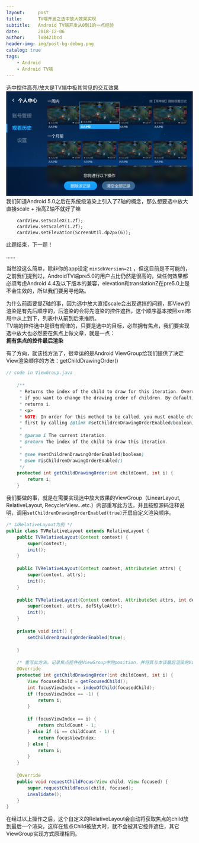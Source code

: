 ```yaml
---
layout:     post
title:      TV端开发之选中放大效果实现
subtitle:   Android TV端开发从0到1的一点经验
date:       2018-12-06
author:     lx8421bcd
header-img: img/post-bg-debug.png
catalog: true
tags:
    - Android
    - Android TV端
---
```


选中控件高亮/放大是TV端中极其常见的交互效果  
![选中放大效果](https://raw.githubusercontent.com/lx8421bcd/lx8421bcd.github.io/master/img/android_tv/focus_scale.png)  
我们知道Android 5.0之后在系统级渲染上引入了Z轴的概念，那么想要选中放大直接scale + 抬高Z轴不就好了嘛
```
    cardView.setScaleX(1.2f);
    cardView.setScaleY(1.2f);
    cardView.setElevation(ScreenUtil.dp2px(6));
```
此题结束，下一题！   
  
......  
  
当然没这么简单，除非你的app设定 ```minSdkVersion=21``` ，但这目前是不可能的，之前我们提到过，AndroidTV端pre5.0的用户占比仍然是很高的，做任何效果都必须考虑Android 4.4及以下版本的兼容，elevation和translationZ在pre5.0上是不会生效的，所以我们要另寻他路。  

为什么前面要提Z轴的事，因为选中放大直接scale会出现遮挡的问题，即View的渲染是有先后顺序的，后渲染的会将先渲染的控件遮挡，这个顺序基本按照xml布局中从上到下，列表中从前到后来推断。  
TV端的控件选中是很有规律的，只要是选中的目标，必然拥有焦点，我们要实现选中放大也必然要在焦点上做文章，就是一点：  
__拥有焦点的控件最后渲染__  

有了方向，就该找方法了，很幸运的是Android ViewGroup给我们提供了决定View渲染顺序的方法：getChildDrawingOrder()  
```java
// code in ViewGroup.java

    /**
     * Returns the index of the child to draw for this iteration. Override this
     * if you want to change the drawing order of children. By default, it
     * returns i.
     * <p>
     * NOTE: In order for this method to be called, you must enable child ordering
     * first by calling {@link #setChildrenDrawingOrderEnabled(boolean)}.
     *
     * @param i The current iteration.
     * @return The index of the child to draw this iteration.
     *
     * @see #setChildrenDrawingOrderEnabled(boolean)
     * @see #isChildrenDrawingOrderEnabled()
     */
    protected int getChildDrawingOrder(int childCount, int i) {
        return i;
    }

```
我们要做的事，就是在需要实现选中放大效果的ViewGroup（LinearLayout, RelativeLayout, RecyclerView...etc.）内部重写此方法，并且按照源码注释说明，调用```setChildrenDrawingOrderEnabled(true)```开启自定义渲染顺序。  
```java
/* 以RelativeLayout为例 */
public class TVRelativeLayout extends RelativeLayout {
    public TVRelativeLayout(Context context) {
        super(context);
        init();
    }

    public TVRelativeLayout(Context context, AttributeSet attrs) {
        super(context, attrs);
        init();
    }

    public TVRelativeLayout(Context context, AttributeSet attrs, int defStyleAttr) {
        super(context, attrs, defStyleAttr);
        init();
    }

    private void init() {
        setChildrenDrawingOrderEnabled(true);

    }

    /* 重写此方法，记录焦点控件在ViewGroup中的position，并将其与本该最后渲染的View对调 */
    @Override
    protected int getChildDrawingOrder(int childCount, int i) {
        View focusedChild = getFocusedChild();
        int focusViewIndex = indexOfChild(focusedChild);
        if (focusViewIndex == -1) {
            return i;
        }

        if (focusViewIndex == i) {
            return childCount - 1;
        } else if (i == childCount - 1) {
            return focusViewIndex;
        } else {
            return i;
        }
    }

    @Override
    public void requestChildFocus(View child, View focused) {
        super.requestChildFocus(child, focused);
        invalidate();
    }
}
```
在经过以上操作之后，这个自定义的RelativeLayout会自动将获取焦点的child放到最后一个渲染，这样在焦点Child被放大时，就不会被其它控件遮住，其它ViewGroup实现方式原理相同。